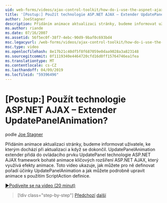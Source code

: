 ```yaml
---
uid: web-forms/videos/ajax-control-toolkit/how-do-i-use-the-aspnet-ajax-updatepanelanimation-extender
title: '[Postup:] Použít technologie ASP.NET AJAX – Extender UpdatePanelAnimation? | Dokumenty Microsoft'
author: JoeStagner
description: Přidáním animace aktualizaci stránky, budeme informovat uživatele, ke kterým dochází při aktualizaci a když se dokončil. UpdatePanelAnimation extender...
ms.author: riande
ms.date: 07/16/2007
ms.assetid: 56f5ec0f-38f7-4ebc-90d9-9baf0c693bd4
msc.legacyurl: /web-forms/videos/ajax-control-toolkit/how-do-i-use-the-aspnet-ajax-updatepanelanimation-extender
msc.type: video
ms.openlocfilehash: 8e17b21c40df5f8f687059e0daa9028a3a823148
ms.sourcegitcommit: 0f1119340e4464720cfd16d0ff15764746ea1fea
ms.translationtype: MT
ms.contentlocale: cs-CZ
ms.lasthandoff: 04/09/2019
ms.locfileid: "59396496"
---
```

# <a name="how-do-i-use-the-aspnet-ajax-updatepanelanimation-extender"></a>[Postup:] Použít technologie ASP.NET AJAX – Extender UpdatePanelAnimation?

podle [Joe Stagner](https://github.com/JoeStagner)

Přidáním animace aktualizaci stránky, budeme informovat uživatele, ke kterým dochází při aktualizaci a když se dokončil. UpdatePanelAnimation extender přidá do ovládacího prvku UpdatePanel technologie ASP.NET AJAX framework bohaté animace klíčových rozšíření ASP.NET AJAX, který využívá efekty animace. Toto video ukazuje, jak můžete pro ně definovat pořadí účinky UpdatePanelAnimation a jak můžete podrobně upravit animace s použitím ScriptAction definice.

[&#9654;Podívejte se na video (20 minut)](https://channel9.msdn.com/Blogs/ASP-NET-Site-Videos/how-do-i-use-the-aspnet-ajax-updatepanelanimation-extender)

> [!div class="step-by-step"]
> [Předchozí](how-do-i-use-the-aspnet-ajax-slideshow-extender.md)
> [další](how-do-i-the-ajax-toolkit-reorder-control.md)
